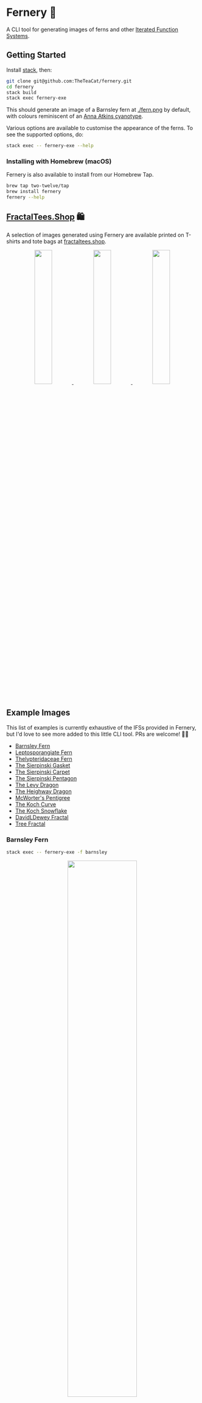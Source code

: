 # Fernery 🌿

A CLI tool for generating images of ferns and other [Iterated Function Systems](https://en.wikipedia.org/wiki/Iterated_function_system).



## Getting Started

Install [stack](https://docs.haskellstack.org/en/stable/install_and_upgrade/), then:

```bash
git clone git@github.com:TheTeaCat/fernery.git
cd fernery
stack build
stack exec fernery-exe
```

This should generate an image of a Barnsley fern at [./fern.png](./fern.png) by default, with colours reminiscent of an [Anna Atkins cyanotype](https://www.moma.org/artists/231). 

Various options are available to customise the appearance of the ferns. To see the supported options, do:

```bash
stack exec -- fernery-exe --help
```

### Installing with Homebrew (macOS)

Fernery is also available to install from our Homebrew Tap.

```bash
brew tap two-twelve/tap
brew install fernery
fernery --help
```

## [FractalTees.Shop](https://fractal-tees.teemill.com/) 🛍

A selection of images generated using Fernery are available printed on T-shirts and tote bags at [fractaltees.shop](https://fractal-tees.teemill.com/).

<p align="center">
  <a href="https://fractal-tees.teemill.com/product/barnsley-fern/">
    <img width="30%" src="https://images.teemill.com/hthlgpp2ekwkdsanevfm7euvrohiiywzkwrblrcfabuqtw8h.png.webp?w=640&h=657&v=2">
  </a>
  <a href="https://fractal-tees.teemill.com/product/leptosporangiate/">
    <img width="30%" src="https://images.teemill.com/uwck3iw0pruwtoahmyeowm40ujjuvwpd8c6mlohdcop70gyv.png.webp?w=640&h=657&v=2">
  </a>
  <a href="https://fractal-tees.teemill.com/product/thelypteridaceae-shirt/">
    <img width="30%" src="https://images.teemill.com/i1rj0flwe6eq8crh5iqwgu75y0iyuzfo5sqcydmffmv5jb5v.png.webp?w=640&h=657&v=2">
  </a>
</p>


## Example Images

This list of examples is currently exhaustive of the IFSs provided in Fernery, but I'd love to see more added to this little CLI tool. PRs are welcome! 🧑‍🎨

- [Barnsley Fern](#Barnsley-Fern)
- [Leptosporangiate Fern](#Leptosporangiate-Fern)
- [Thelypteridaceae Fern](#Thelypteridaceae-Fern)
- [The Sierpinski Gasket](#The-Sierpinski-Gasket)
- [The Sierpinski Carpet](#The-Sierpinski-Carpet)
- [The Sierpinski Pentagon](#The-Sierpinski-Pentagon)
- [The Levy Dragon](#The-Levy-Dragon)
- [The Heighway Dragon](#The-Heighway-Dragon)
- [McWorter's Pentigree](#McWorters-Pentigree)
- [The Koch Curve](#The-Koch-Curve)
- [The Koch Snowflake](#The-Koch-Snowflake)
- [DavidLDewey Fractal](#DavidLDewey-Fractal)
- [Tree Fractal](#Tree-Fractal)



### Barnsley Fern

```bash
stack exec -- fernery-exe -f barnsley
```

<p align="center">
  <img width="60%" src="./examples/barnsley.png">
</p>


### Leptosporangiate Fern

The transforms used in this fern were found [here](https://en.wikipedia.org/wiki/File:Barnsley_fern_mutated_-Leptosporangiate_fern.PNG).

```bash
stack exec -- fernery-exe -f leptosporangiate -s '(210, -160)'
```

<p align="center">
  <img width="60%" src="./examples/leptosporangiate.png">
</p>


### Thelypteridaceae Fern

The transforms used in this fern were found [here](https://en.wikipedia.org/wiki/File:Barnsley_fern_with_different_coefficients_plotted_with_VisSim.PNG).

```bash
stack exec -- fernery-exe -f thelypteridaceae -s '(-210, 125)'
```

<p align="center">
  <img width="60%" src="./examples/thelypteridaceae.png">
</p>


### The Sierpinski Gasket

```bash
stack exec -- fernery-exe -f sierpinskiGasket -o '(500,1000)' -s '(500,500)' -c 'PixelRGBA8 0 0 0 255' -b 'PixelRGBA8 255 255 255 255'
```

<p align="center">
  <img width="60%" src="./examples/sierpinskiGasket.png">
</p>


### The Sierpinski Carpet

```bash
stack exec -- fernery-exe -f sierpinskiCarpet -o '(50,50)' -s '(900,900)' -i 10000000 -c 'PixelRGBA8 255 255 255 255' -b 'PixelRGBA8 114 47 55 255' 
```

<p align="center">
  <img width="60%" src="./examples/sierpinskiCarpet.png">
</p>


### The Sierpinski Pentagon

```bash
stack exec -- fernery-exe -f sierpinskiPentagon -o '(250,875)' -s '(500,500)' -b 'PixelRGBA8 135 206 235 255' -c 'PixelRGBA8 0 0 0 255'
```

<p align="center">
  <img width="60%" src="./examples/sierpinskiPentagon.png">
</p>


### The Levy Dragon

```bash
stack exec -- fernery-exe -f levyDragon -o '(275,250)' -s '(450,450)' -d '(1000,800)' -b 'PixelRGBA8 251 206 177 255' -c 'PixelRGBA8 0 0 0 255'
```

<p align="center">
  <img width="80%" src="./examples/levyDragon.png">
</p>


### The Heighway Dragon

```bash
stack exec -- fernery-exe -f heighwayDragon -o '(250,500)' -d '(1000, 800)' -s '(600,600)' -c 'PixelRGBA8 0 0 0 255' -b 'PixelRGBA8 255 255 255 255' -i 2000000
```

<p align="center">
  <img width="80%" src="./examples/heighwayDragon.png">
</p>


### McWorter's Pentigree

```bash
stack exec -- fernery-exe -f mcWortersPentigree -o '(130,330)' -s '(800,800)' -b 'PixelRGBA88 202 231 193 255' -c PixelRGBA88 0 0 0 255'
```

<p align="center">
  <img width="60%" src="./examples/mcWortersPentigree.png">
</p>


### The Koch Curve

```bash
stack exec -- fernery-exe -f kochCurve -s '(900,-900)' -o '(50,450)' -d '(1000,600)' -b 'PixelRGBA8 120 81 169 255'
```

<p align="center">
  <img width="80%" src="./examples/kochCurve.png">
</p>


### The Koch Snowflake

```bash
stack exec -- fernery-exe -f kochSnowflake -o '(500,500)' -s '(450,450)' -b 'PixelRGBA8 220 243 255 255' -c 'PixelRGBA8 57 109 124 255'
```

<p align="center">
  <img width="60%" src="./examples/kochSnowflake.png">
</p>


### DavidLDewey Fractal

The transforms used to generate this fractal are from an old worksheet authored by David L. Dewey which can be found [here](https://courses.cs.washington.edu/courses/cse142/01sp/misc/fractal_lab.htm).

```bash
stack exec -- fernery-exe -f davidLDewey -s '(3,3)' -o '(850,500)' -d '(1700,1000)' -b 'PixelRGBA8 255 255 255 255' -c 'PixelRGBA8 0 0 0 255'
```

<p align="center">
  <img width="80%" src="./examples/davidLDewey.png">
</p>


### Tree Fractal

This fractal can also be found on Peter E. Francis' [IFS Fractals](http://ifs-fractals.herokuapp.com/playground/tree).

```bash
stack exec -- fernery-exe -f treeFractal -o '(50,950)' -s '(900,-900)' -c 'PixelRGBA8 0 0 0 255' -b 'PixelRGBA8 255 255 255 255'
```

<p align="center">
  <img width="60%" src="./examples/treeFractal.png">
</p>


## Acknowledgements

The following have been useful sources of Iterative Function Systems to add to Fernery:

- [Larry Riddle's Classic Iterated Function Systems](https://larryriddle.agnesscott.org/ifs/ifs.htm)
- [David L. Dewey's Generating Fractals with Affine Transformations](https://courses.cs.washington.edu/courses/cse142/01sp/misc/fractal_lab.htm)
- [Peter E. Francis' IFS Fractals](http://ifs-fractals.herokuapp.com/)
